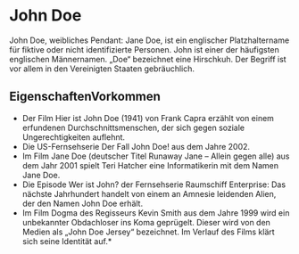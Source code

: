 # John Doe
John Doe, weibliches Pendant: Jane Doe, ist ein englischer Platzhaltername für fiktive oder nicht identifizierte Personen. John ist einer der häufigsten englischen Männernamen. „Doe“ bezeichnet eine Hirschkuh. Der Begriff ist vor allem in den Vereinigten Staaten gebräuchlich. 

## EigenschaftenVorkommen
* Der Film Hier ist John Doe (1941) von Frank Capra erzählt von einem erfundenen Durchschnittsmenschen, der sich gegen soziale Ungerechtigkeiten auflehnt.
* Die US-Fernsehserie Der Fall John Doe! aus dem Jahre 2002.
* Im Film Jane Doe (deutscher Titel Runaway Jane – Allein gegen alle) aus dem Jahr 2001 spielt Teri Hatcher eine Informatikerin mit dem Namen Jane Doe.
* Die Episode Wer ist John? der Fernsehserie Raumschiff Enterprise: Das nächste Jahrhundert handelt von einem an Amnesie leidenden Alien, der den Namen John Doe erhält.
* Im Film Dogma des Regisseurs Kevin Smith aus dem Jahre 1999 wird ein unbekannter Obdachloser ins Koma geprügelt. Dieser wird von den Medien als „John Doe Jersey“ bezeichnet. Im Verlauf des Films klärt sich seine Identität auf.* 
